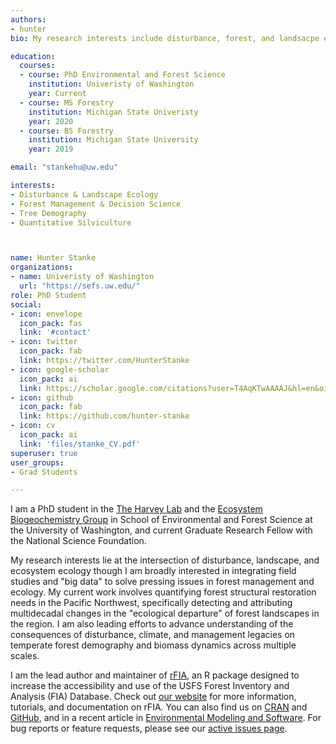 ```yaml
---
authors:
- hunter
bio: My research interests include disturbance, forest, and landsacpe ecology, and I am interested in the application of advanced spatio-temporal statistical methods to answer pressing questions in natural resource management and ecology.

education:
  courses:
  - course: PhD Environmental and Forest Science
    institution: Univeristy of Washington
    year: Current
  - course: MS Forestry
    institution: Michigan State Univeristy
    year: 2020
  - course: BS Forestry
    institution: Michigan State University
    year: 2019

email: "stankehu@uw.edu"

interests:
- Disturbance & Landscape Ecology
- Forest Management & Decision Science
- Tree Demography
- Quantitative Silviculture



name: Hunter Stanke
organizations:
- name: Univeristy of Washington
  url: "https://sefs.uw.edu/"
role: PhD Student
social:
- icon: envelope
  icon_pack: fas
  link: '#contact'
- icon: twitter
  icon_pack: fab
  link: https://twitter.com/HunterStanke
- icon: google-scholar
  icon_pack: ai
  link: https://scholar.google.com/citations?user=T4AqKTwAAAAJ&hl=en&oi=ao
- icon: github
  icon_pack: fab
  link: https://github.com/hunter-stanke
- icon: cv
  icon_pack: ai
  link: 'files/stanke_CV.pdf'
superuser: true
user_groups:
- Grad Students

---
```


I am a PhD student in the <a href="https://depts.washington.edu/bjhlab/" target="_blank">The Harvey Lab</a> and the <a href="http://www.thebutmanlab.com/" target="_blank">Ecosystem Biogeochemistry Group</a> in School of Environmental and Forest Science at the University of Washington, and current Graduate Research Fellow with the National Science Foundation. 

My research interests lie at the intersection of disturbance, landscape, and ecosystem ecology though I am broadly interested in integrating field studies and "big data" to solve pressing issues in forest management and ecology. My current work involves quantifying forest structural restoration needs in the Pacific Northwest, specifically detecting and attributing multidecadal changes in the "ecological departure" of forest landscapes in the region. I am also leading efforts to advance understanding of the consequences of disturbance, climate, and management legacies on temperate forest demography and biomass dynamics across multiple scales.

I am the lead author and maintainer of <a href="https://rfia.netlify.com" target="_blank">rFIA</a>, an R package designed to increase the accessibility and use of the USFS Forest Inventory and Analysis (FIA) Database. Check out <a href="https://rfia.netlify.com" target="_blank">our website</a> for more information, tutorials, and documentation on rFIA. You can also find us on <a href="https://CRAN.R-project.org/package=rFIA" target="_blank">CRAN</a> and <a href="https://github.com/hunter-stanke/rFIA" target="_blank">GitHub</a>, and in a recent article in <a href="https://www.sciencedirect.com/science/article/abs/pii/S1364815219311089?via%3Dihub" target="_blank">Environmental Modeling and Software</a>. For bug reports or feature requests, please see our <a href="https://github.com/hunter-stanke/rFIA/issues" target="_blank">active issues page</a>. 





